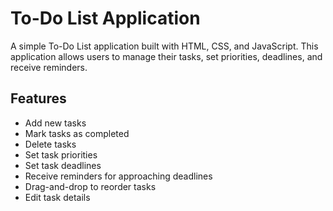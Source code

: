 # To-Do List Application

A simple To-Do List application built with HTML, CSS, and JavaScript. This application allows users to manage their tasks, set priorities, deadlines, and receive reminders.

## Features

- Add new tasks
- Mark tasks as completed
- Delete tasks
- Set task priorities
- Set task deadlines
- Receive reminders for approaching deadlines
- Drag-and-drop to reorder tasks
- Edit task details
